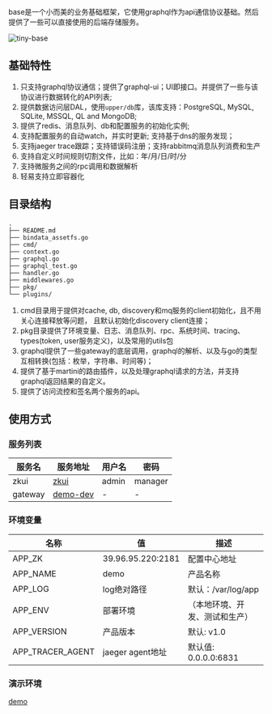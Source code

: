 base是一个小而美的业务基础框架，它使用graphql作为api通信协议基础。然后提供了一些可以直接使用的后端存储服务。

![tiny-base](https://gewuwei.oss-cn-shanghai.aliyuncs.com/tracelearning/base.png)

## 基础特性

1. 只支持graphql协议通信；提供了graphql-ui；UI即接口。并提供了一些与该协议进行数据转化的API列表;
2. 提供数据访问层DAL，使用`upper/db`库，该库支持：PostgreSQL, MySQL, SQLite, MSSQL, QL and MongoDB;
3. 提供了redis、消息队列、db和配置服务的初始化实例;
4. 支持配置服务的自动watch，并实时更新; 支持基于dns的服务发现；
5. 支持jaeger trace跟踪；支持错误码注册；支持rabbitmq消息队列消费和生产
6. 支持自定义时间规则切割文件，比如：年/月/日/时/分
7. 支持微服务之间的rpc调用和数据解析
8. 轻易支持立即容器化


## 目录结构

```shell
.
├── README.md
├── bindata_assetfs.go
├── cmd/
├── context.go
├── graphql.go
├── graphql_test.go
├── handler.go
├── middlewares.go
├── pkg/
└── plugins/
```

1. cmd目录用于提供对cache, db, discovery和mq服务的client初始化，且不用关心连接释放等问题， 且默认初始化discovery client连接；
2. pkg目录提供了环境变量、日志、消息队列、rpc、系统时间、tracing、types(token, user服务定义)，以及常用的utils包
3. graphql提供了一些gateway的底层调用，graphql的解析、以及与go的类型互相转换(包括：枚举，字符串、时间等)；
4. 提供了基于martini的路由插件，以及处理graphql请求的方法，并支持graphql返回结果的自定义。
5. 提供了访问流控和签名两个服务的api。

## 使用方式

### 服务列表

| 服务名 | 服务地址 | 用户名 | 密码 |
|---|---|---|---|
| zkui | [zkui](http://39.96.95.220:9090/login) | admin | manager |
| gateway | [demo-dev](http://39.96.95.220:8081) | - | - |

### 环境变量

| 名称 | 值 | 描述 |
|---|---|---|
| APP_ZK | 39.96.95.220:2181| 配置中心地址 |
| APP_NAME | demo | 产品名称 |
| APP_LOG | log绝对路径 | 默认：/var/log/app |
| APP_ENV | 部署环境 | （本地环境、开发、测试和生产） |
| APP_VERSION | 产品版本 | 默认: v1.0|
| APP_TRACER_AGENT | jaeger agent地址 | 默认值: 0.0.0.0:6831 |

### 演示环境

[demo](https://github.com/microsvs/demo)
